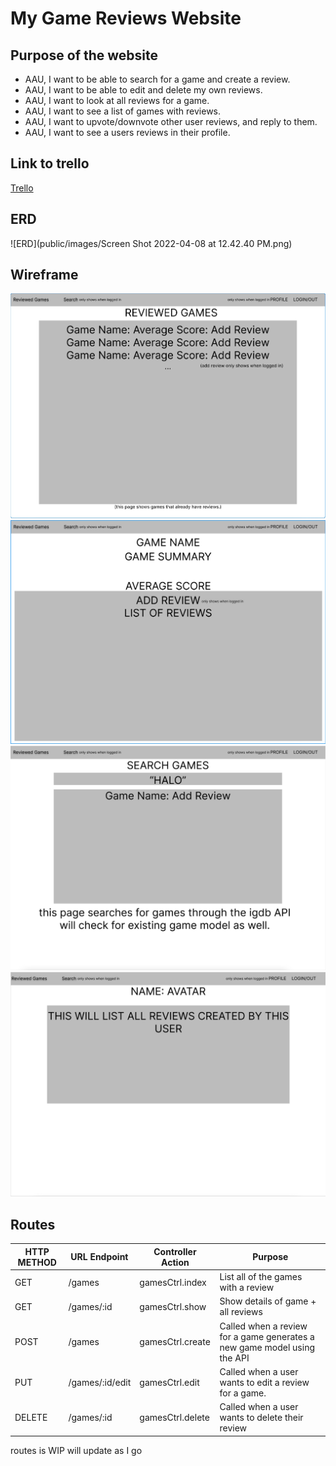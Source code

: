 # My Game Reviews Website

## Purpose of the website
* AAU, I want to be able to search for a game and create a review.
* AAU, I want to be able to edit and delete my own reviews.
* AAU, I want to look at all reviews for a game.
* AAU, I want to see a list of games with reviews.
* AAU, I want to upvote/downvote other user reviews, and reply to them.
* AAU, I want to see a users reviews in their profile.
## Link to trello
[Trello]('https://trello.com/b/4GTeRKv7/project-2#')
## ERD
![ERD](public/images/Screen Shot 2022-04-08 at 12.42.40 PM.png)
## Wireframe
![wireframe1](public/images/74EF89A1-A90F-47E7-8CDD-29253C499A88.jpeg)
![wireframe2](public/images/72080742-B3EA-40E6-BBCC-4DB92924F44B.jpeg)
![wireframe3](public/images/B52F1E7E-7654-47B5-9BF8-12AB8AB3A9B3.jpeg)
![wireframe4](public/images/BBC307DF-9E98-4EBB-9413-861F64FA3BC8.jpeg)
## Routes
| HTTP METHOD | URL Endpoint    | Controller Action | Purpose                                                                  |
|-------------|-----------------|-------------------|--------------------------------------------------------------------------|
| GET         | /games          | gamesCtrl.index   | List all of the games with a review                                      |
| GET         | /games/:id      | gamesCtrl.show    | Show details of game + all reviews                                       |
| POST        | /games          | gamesCtrl.create  | Called when a review for a game generates a new game model using the API |
| PUT         | /games/:id/edit | gamesCtrl.edit    | Called when a user wants to edit a review for a game.                    |
| DELETE      | /games/:id      | gamesCtrl.delete  | Called when a user wants to delete their review                          |
routes is WIP will update as I go